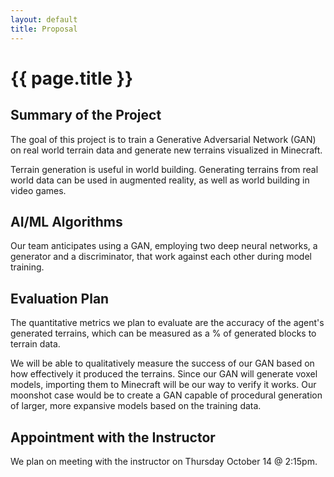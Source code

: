 ```yaml
---
layout: default
title: Proposal
---
```

 
# {{ page.title }}

## Summary of the Project
The goal of this project is to train a Generative Adversarial Network (GAN) on real world terrain data and generate new terrains visualized in Minecraft. 

Terrain generation is useful in world building. Generating terrains from real world data can be used in augmented reality, as well as world building in video games. 

## AI/ML Algorithms
Our team anticipates using a GAN, employing two deep neural networks, a generator and a discriminator, that work against each other during model training.

## Evaluation Plan
The quantitative metrics we plan to evaluate are the accuracy of the agent's generated terrains, which can be measured as a % of generated blocks to terrain data.

We will be able to qualitatively measure the success of our GAN based on how effectively it produced the terrains. Since our GAN will generate voxel models, importing them to Minecraft will be our way to verify it works. Our moonshot case would be to create a GAN capable of procedural generation of larger, more expansive models based on the training data.

## Appointment with the Instructor
We plan on meeting with the instructor on Thursday October 14 @ 2:15pm.
